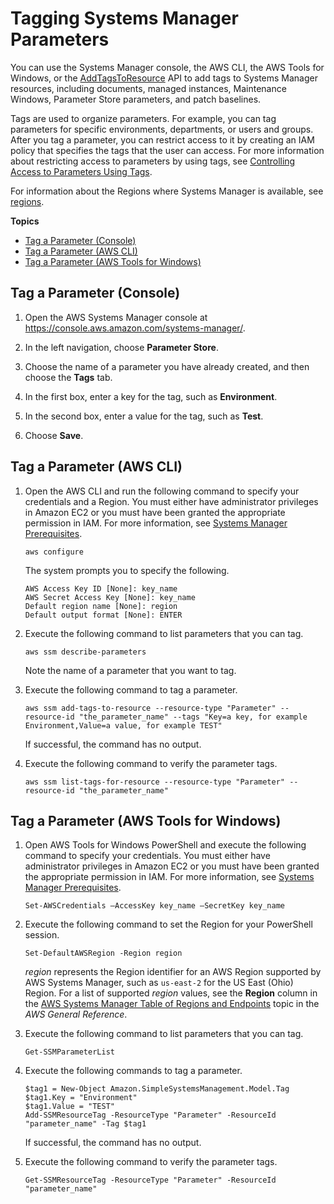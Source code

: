 # Tagging Systems Manager Parameters<a name="sysman-paramstore-su-tag"></a>

You can use the Systems Manager console, the AWS CLI, the AWS Tools for Windows, or the [AddTagsToResource](https://docs.aws.amazon.com/systems-manager/latest/APIReference/API_AddTagsToResource.html) API to add tags to Systems Manager resources, including documents, managed instances, Maintenance Windows, Parameter Store parameters, and patch baselines\. 

Tags are used to organize parameters\. For example, you can tag parameters for specific environments, departments, or users and groups\. After you tag a parameter, you can restrict access to it by creating an IAM policy that specifies the tags that the user can access\. For more information about restricting access to parameters by using tags, see [Controlling Access to Parameters Using Tags](sysman-paramstore-access.md#sysman-paramstore-access-tag)\.

For information about the Regions where Systems Manager is available, see [regions](https://docs.aws.amazon.com/general/latest/gr/rande.html#ssm_region)\.

**Topics**
+ [Tag a Parameter \(Console\)](#sysman-paramstore-su-tag-sys)
+ [Tag a Parameter \(AWS CLI\)](#sysman-paramstore-su-tag-cli)
+ [Tag a Parameter \(AWS Tools for Windows\)](#sysman-paramstore-su-tag-tfw)

## Tag a Parameter \(Console\)<a name="sysman-paramstore-su-tag-sys"></a>

1. Open the AWS Systems Manager console at [https://console\.aws\.amazon\.com/systems\-manager/](https://console.aws.amazon.com/systems-manager/)\.

1. In the left navigation, choose **Parameter Store**\.

1. Choose the name of a parameter you have already created, and then choose the **Tags** tab\.

1. In the first box, enter a key for the tag, such as **Environment**\.

1. In the second box, enter a value for the tag, such as **Test**\.

1. Choose **Save**\.

## Tag a Parameter \(AWS CLI\)<a name="sysman-paramstore-su-tag-cli"></a>

1. Open the AWS CLI and run the following command to specify your credentials and a Region\. You must either have administrator privileges in Amazon EC2 or you must have been granted the appropriate permission in IAM\. For more information, see [Systems Manager Prerequisites](systems-manager-prereqs.md)\. 

   ```
   aws configure
   ```

   The system prompts you to specify the following\.

   ```
   AWS Access Key ID [None]: key_name
   AWS Secret Access Key [None]: key_name
   Default region name [None]: region
   Default output format [None]: ENTER
   ```

1. Execute the following command to list parameters that you can tag\.

   ```
   aws ssm describe-parameters
   ```

   Note the name of a parameter that you want to tag\.

1. Execute the following command to tag a parameter\.

   ```
   aws ssm add-tags-to-resource --resource-type "Parameter" --resource-id "the_parameter_name" --tags "Key=a key, for example Environment,Value=a value, for example TEST"
   ```

   If successful, the command has no output\.

1. Execute the following command to verify the parameter tags\.

   ```
   aws ssm list-tags-for-resource --resource-type "Parameter" --resource-id "the_parameter_name"
   ```

## Tag a Parameter \(AWS Tools for Windows\)<a name="sysman-paramstore-su-tag-tfw"></a>

1. Open AWS Tools for Windows PowerShell and execute the following command to specify your credentials\. You must either have administrator privileges in Amazon EC2 or you must have been granted the appropriate permission in IAM\. For more information, see [Systems Manager Prerequisites](systems-manager-prereqs.md)\.

   ```
   Set-AWSCredentials –AccessKey key_name –SecretKey key_name
   ```

1. Execute the following command to set the Region for your PowerShell session\.

   ```
   Set-DefaultAWSRegion -Region region
   ```

   *region* represents the Region identifier for an AWS Region supported by AWS Systems Manager, such as `us-east-2` for the US East \(Ohio\) Region\. For a list of supported *region* values, see the **Region** column in the [AWS Systems Manager Table of Regions and Endpoints](https://docs.aws.amazon.com/general/latest/gr/rande.html#ssm_region) topic in the *AWS General Reference*\.

1. Execute the following command to list parameters that you can tag\.

   ```
   Get-SSMParameterList
   ```

1. Execute the following commands to tag a parameter\.

   ```
   $tag1 = New-Object Amazon.SimpleSystemsManagement.Model.Tag
   $tag1.Key = "Environment"
   $tag1.Value = "TEST"
   Add-SSMResourceTag -ResourceType "Parameter" -ResourceId "parameter_name" -Tag $tag1
   ```

   If successful, the command has no output\.

1. Execute the following command to verify the parameter tags\.

   ```
   Get-SSMResourceTag -ResourceType "Parameter" -ResourceId "parameter_name"
   ```